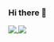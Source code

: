 ### Hi there 👋

<p align="left">
  <a href="https://github.com/0ranga/0ranga">
    <img align="top" src="https://github-readme-stats-mercvre.vercel.app/api/top-langs/?username=0ranga&theme=swift&layout=compact&hide=html,css,scss,qmake,cmake,makefile,c&langs_count=10&hide_progress=true" />
  </a>
  <a href="https://github.com/0ranga/0ranga">
    <img align="top" src="https://github-readme-stats-mercvre.vercel.app/api?username=0ranga&theme=swift&show_icons=true&hide=prs" />
  </a>
</p>

<!--
**mercvre/mercvre** is a ✨ _special_ ✨ repository because its `README.md` (this file) appears on your GitHub profile.

Here are some ideas to get you started:

- 🔭 I’m currently working on ...
- 🌱 I’m currently learning ...
- 👯 I’m looking to collaborate on ...
- 🤔 I’m looking for help with ...
- 💬 Ask me about ...
- 📫 How to reach me: ...
- 😄 Pronouns: ...
- ⚡ Fun fact: ...
-->
